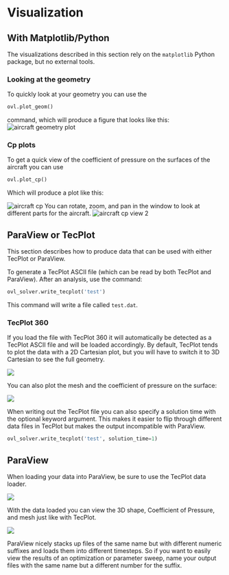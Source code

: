 # Visualization


## With Matplotlib/Python
The visualizations described in this section rely on the `matplotlib` Python package, but no external tools. 

### Looking at the geometry
To quickly look at your geometry you can use the
```python
ovl.plot_geom()
``` 
command, which will produce a figure that looks like this: 
![aircraft geometry plot](figures/aircraft_geom.png)


### Cp plots 
To get a quick view of the coefficient of pressure on the surfaces of the aircraft you can use 
```python
ovl.plot_cp()
```
Which will produce a plot like this: 

![aircraft cp](figures/aircraft_cp.png)
You can rotate, zoom, and pan in the window to look at different parts for the aircraft.
![aircraft cp view 2](figures/aircraft_cp_view2.png)

## ParaView or TecPlot
This section describes how to produce data that can be used with either TecPlot or ParaView.

To generate a TecPlot ASCII file (which can be read by both TecPlot and ParaView). 
After an analysis, use the command: 
```python
ovl_solver.write_tecplot('test')
```
This command will write a file called `test.dat`.

### TecPlot 360

If you load the file with TecPlot 360 it will automatically be detected as a TecPlot ASCII file and will be loaded accordingly. 
By default, TecPlot tends to plot the data with a 2D Cartesian plot, but you will have to switch it to 3D Cartesian to see the full geometry. 

![](figures/tecplot_geom.png)

You can also plot the mesh and the coefficient of pressure on the surface: 

![](figures/tecplot_cp.png)

When writing out the TecPlot file you can also specify a solution time with the optional keyword argument. 
This makes it easier to flip through different data files in TecPlot but makes the output incompatible with ParaView.
```python 
ovl_solver.write_tecplot('test', solution_time=1)
```

## ParaView

When loading your data into ParaView, be sure to use the TecPlot data loader. 

![](figures/paraview_loader.png)

With the data loaded you can view the 3D shape, Coefficient of Pressure, and mesh just like with TecPlot. 

![](figures/paraview_cp.png)


ParaView nicely stacks up files of the same name but with different numeric suffixes and loads them into different timesteps. 
So if you want to easily view the results of an optimization or parameter sweep, name your output files with the same name but a different number for the suffix. 